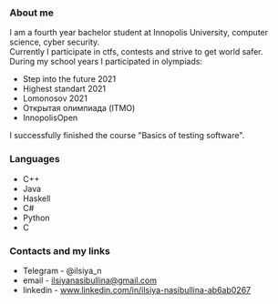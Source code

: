 ### About me
I am a fourth year bachelor student at Innopolis University, computer science, cyber security.  
Currently I participate in ctfs, contests and strive to get world safer.  
During my school years I participated in olympiads:
* Step into the future 2021
* Highest standart 2021
* Lomonosov 2021
* Открытая олимпиада (ITMO)
* InnopolisOpen  
  
I successfully finished the course "Basics of testing software".


### Languages
* C++
* Java
* Haskell
* C#
* Python
* C

### Contacts and my links
* Telegram - @ilsiya_n  
* email - ilsiyanasibullina@gmail.com  
* linkedin - www.linkedin.com/in/ilsiya-nasibullina-ab6ab0267

